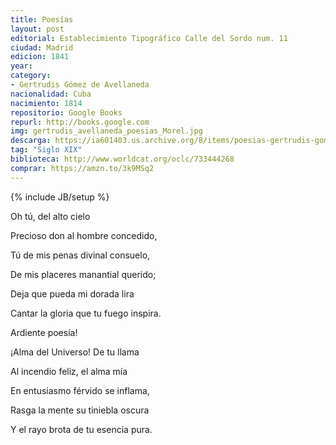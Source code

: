 ```yaml
---
title: Poesías
layout: post
editorial: Establecimiento Tipográfico Calle del Sordo num. 11
ciudad: Madrid
edicion: 1841
year: 
category:
- Gertrudis Gómez de Avellaneda
nacionalidad: Cuba
nacimiento: 1814
repositorio: Google Books
repurl: http://books.google.com 
img: gertrudis_avellaneda_poesias_Morel.jpg
descarga: https://ia601403.us.archive.org/8/items/poesias-gertrudis-gomez-de-avellaneda/Poes%C3%ADas%20-%20Gertrudis%20G%C3%B3mez%20de%20Avellaneda.pdf
tag: "Siglo XIX"
biblioteca: http://www.worldcat.org/oclc/733444268
comprar: https://amzn.to/3k9MSq2
---
```

{% include JB/setup %}

Oh tú, del alto cielo
 
Precioso don al hombre concedido,
 
Tú de mis penas divinal consuelo,
  
De mis placeres manantial querido;
 
Deja que pueda mi dorada lira
 
Cantar la gloria que tu fuego inspira.
 
 
Ardiente poesía!
 
¡Alma del Universo! De tu llama
 
Al incendio feliz, el alma mía
 
En entusiasmo férvido se inflama,
 
Rasga la mente su tiniebla oscura
 
Y el rayo brota de tu esencia pura.
